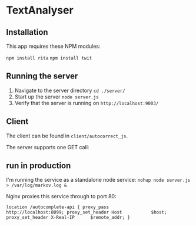 # TextAnalyser

## Installation
This app requires these NPM modules:

`npm install rita`
`npm install twit`


## Running the server
1. Navigate to the server directory `cd ./server/`
2. Start up the server `node server.js`
3. Verify that the server is running on `http://localhost:9003/`

## Client

The client can be found in `client/autocorrect_js`.

The server supports one GET call:

## run in production

I'm running the service as a standalone node service:
`nohup node server.js > /var/log/markov.log & `

Nginx proxies this service through to port 80:

`
        location /autocomplete-api {
                proxy_pass                      http://localhost:8099;
                proxy_set_header Host           $host;
                proxy_set_header X-Real-IP      $remote_addr;
        }
`

